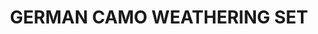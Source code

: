 ---
title: "GERMAN CAMO WEATHERING SET"
price: "TBA"
desc: "Opis nije dostupan"
img_path: "/assets/img/A.MIG-7443.jpg"
brand: AMMO
available: true
cat: "weathering"
subcat: "WEATHERING SETS"
subsubcat: "SS"
---